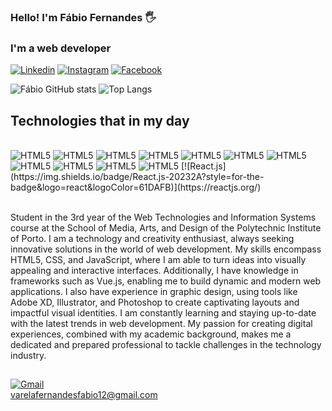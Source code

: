 ### Hello! I'm Fábio Fernandes 🖐️
### I'm a web developer

[![Linkedin](https://img.shields.io/badge/LinkedIn-0077B5?style=for-the-badge&logo=linkedin&logoColor=white)](https://www.linkedin.com/in/f%C3%A1bio-fernandes-b93023284/)
[![Instagram](https://img.shields.io/badge/Instagram-E4405F?style=for-the-badge&logo=instagram&logoColor=white)](https://www.instagram.com/juhfernandes52/)
[![Facebook](https://img.shields.io/badge/Facebook-1877F2?style=for-the-badge&logo=facebook&logoColor=white)](https://www.facebook.com/profile.php?id=100057508932452)

![Fábio GitHub stats](https://github-readme-stats.vercel.app/api?username=fabiofernandes2002&show_icons=true&theme=tokyonight)
![Top Langs](https://github-readme-stats.vercel.app/api/top-langs/?username=anuraghazra&layout=compact)

## Technologies that in my day
<div style= "display: inline_block"><br/>
    <img align= "centerr" alt="HTML5" src="https://img.shields.io/badge/HTML5-E34F26?style=for-the-badge&logo=html5&logoColor=white" ></img>
    <img align= "centerr" alt="HTML5" src="https://img.shields.io/badge/CSS3-1572B6?style=for-the-badge&logo=css3&logoColor=white" ></img>
    <img align= "centerr" alt="HTML5" src="https://img.shields.io/badge/JavaScript-323330?style=for-the-badge&logo=javascript&logoColor=F7DF1E" ></img>
    <img align= "centerr" alt="HTML5" src="https://img.shields.io/badge/Python-14354C?style=for-the-badge&logo=python&logoColor=white" ></img>
    <img align= "centerr" alt="HTML5" src="https://img.shields.io/badge/Vue.js-35495E?style=for-the-badge&logo=vue.js&logoColor=4FC08D" ></img>
    <img align= "centerr" alt="HTML5" src="https://img.shields.io/badge/Bootstrap-563D7C?style=for-the-badge&logo=bootstrap&logoColor=white" ></img>
    <img align= "centerr" alt="HTML5" src="https://img.shields.io/badge/MySQL-00000F?style=for-the-badge&logo=mysql&logoColor=white" ></img>
    <img align= "centerr" alt="HTML5" src="https://img.shields.io/badge/MongoDB-4EA94B?style=for-the-badge&logo=mongodb&logoColor=white" ></img>
    <img align= "centerr" alt="HTML5" src="https://img.shields.io/badge/sequelize-323330?style=for-the-badge&logo=sequelize&logoColor=blue" ></img>
    <img align= "centerr" alt="HTML5" src="https://img.shields.io/badge/json%20web%20tokens-323330?style=for-the-badge&logo=json-web-tokens&logoColor=pink" ></img>
    <img align= "centerr" alt="HTML5" src="https://img.shields.io/badge/Node.js-43853D?style=for-the-badge&logo=node.js&logoColor=white" ></img>
    [![React.js](https://img.shields.io/badge/React.js-20232A?style=for-the-badge&logo=react&logoColor=61DAFB)](https://reactjs.org/)
</div><br/>

Student in the 3rd year of the Web Technologies and Information Systems course at the School of Media, Arts, and Design of the Polytechnic Institute of Porto. I am a technology and creativity enthusiast, always seeking innovative solutions in the world of web development. My skills encompass HTML5, CSS, and JavaScript, where I am able to turn ideas into visually appealing and interactive interfaces. Additionally, I have knowledge in frameworks such as Vue.js, enabling me to build dynamic and modern web applications. I also have experience in graphic design, using tools like Adobe XD, Illustrator, and Photoshop to create captivating layouts and impactful visual identities. I am constantly learning and staying up-to-date with the latest trends in web development. My passion for creating digital experiences, combined with my academic background, makes me a dedicated and prepared professional to tackle challenges in the technology industry.

##
[![Gmail](https://img.shields.io/badge/Gmail-D14836?style=for-the-badge&logo=gmail&logoColor=white)]()<br/>
<a href="mailto:varelafernandesfabio12@gmail.com">varelafernandesfabio12@gmail.com</a>
